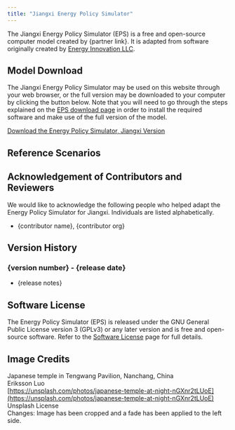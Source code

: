 ```yaml
---
title: "Jiangxi Energy Policy Simulator"
---
```


The Jiangxi Energy Policy Simulator (EPS) is a free and open-source computer model created by {partner link}. It is adapted from software originally created by [Energy Innovation LLC](https://energyinnovation.org/).

## Model Download

The Jiangxi Energy Policy Simulator may be used on this website through your web browser, or the full version may be downloaded to your computer by clicking the button below. Note that you will need to go through the steps explained on the [EPS download page](../download) in order to install the required software and make use of the full version of the model.

<p><a href="{github release url}" class="btn">Download the Energy Policy Simulator, Jiangxi Version</a></p>

## Reference Scenarios

## Acknowledgement of Contributors and Reviewers
We would like to acknowledge the following people who helped adapt the Energy Policy Simulator for Jiangxi. Individuals are listed alphabetically.

* {contributor name}, {contributor org}

## Version History

### **{version number} - {release date}**

* {release notes}

## Software License

The Energy Policy Simulator (EPS) is released under the GNU General Public License version 3 (GPLv3) or any later version and is free and open-source software. Refer to the [Software License](../software-license) page for full details.

## Image Credits
Japanese temple in Tengwang Pavilion, Nanchang, China<br/>
Eriksson Luo<br/>
[https://unsplash.com/photos/japanese-temple-at-night-nGXnr2tLUoE](https://unsplash.com/photos/japanese-temple-at-night-nGXnr2tLUoE)<br/>
Unsplash License<br/>
Changes: Image has been cropped and a fade has been applied to the left side.
